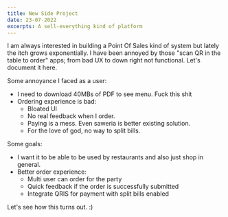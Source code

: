 ```yaml
---
title: New Side Project
date: 23-07-2022
excerpts: A sell-everything kind of platform
---
```


I am always interested in building a Point Of Sales kind of system but lately the itch grows exponentially. I have been annoyed by those "scan QR in the table to order" apps; from bad UX to down right not functional. Let's document it here.

Some annoyance I faced as a user:

- I need to download 40MBs of PDF to see menu. Fuck this shit
- Ordering experience is bad:
  - Bloated UI
  - No real feedback when I order.
  - Paying is a mess. Even saweria is better existing solution.
  - For the love of god, no way to split bills.

Some goals:

- I want it to be able to be used by restaurants and also just shop in general.
- Better order experience:
  - Multi user can order for the party
  - Quick feedback if the order is successfully submitted
  - Integrate QRIS for payment with split bills enabled

Let's see how this turns out. :)

